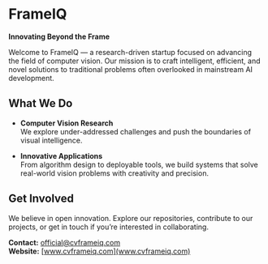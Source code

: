 # FrameIQ

**Innovating Beyond the Frame**

Welcome to FrameIQ — a research-driven startup focused on advancing the field of computer vision. Our mission is to craft intelligent, efficient, and novel solutions to traditional problems often overlooked in mainstream AI development.

## What We Do

- **Computer Vision Research**  
  We explore under-addressed challenges and push the boundaries of visual intelligence.

- **Innovative Applications**  
  From algorithm design to deployable tools, we build systems that solve real-world vision problems with creativity and precision.

## Get Involved

We believe in open innovation. Explore our repositories, contribute to our projects, or get in touch if you’re interested in collaborating.

**Contact:** [official@cvframeiq.com](mailto:official@cvframeiq.com)  
**Website:** [www.cvframeiq.com](www.cvframeiq.com)

